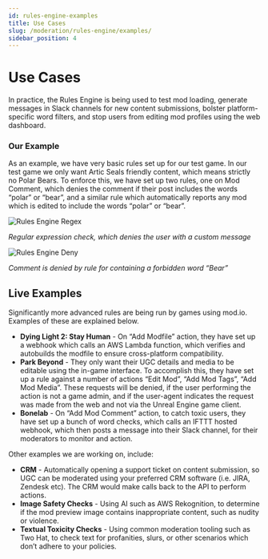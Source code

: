 ```yaml
---
id: rules-engine-examples
title: Use Cases
slug: /moderation/rules-engine/examples/
sidebar_position: 4
---
```


# Use Cases

In practice, the Rules Engine is being used to test mod loading, generate messages in Slack channels for new content submissions, bolster platform-specific word filters, and stop users from editing mod profiles using the web dashboard. 

### Our Example

As an example, we have very basic rules set up for our test game. In our test game we only want Artic Seals friendly content, which means strictly no Polar Bears. To enforce this, we have set up two rules, one on Mod Comment, which denies the comment if their post includes the words “polar” or “bear”, and a similar rule which automatically reports any mod which is edited to include the words “polar” or “bear”.

![Rules Engine Regex](images/regex.png)

_Regular expression check, which denies the user with a custom message_

![Rules Engine Deny](images/rules-deny.png)

_Comment is denied by rule for containing a forbidden word “Bear”_

## Live Examples

Significantly more advanced rules are being run by games using mod.io. Examples of these are explained below. 

* __Dying Light 2: Stay Human__ - On “Add Modfile” action, they have set up a webhook which calls an AWS Lambda function, which verifies and autobuilds the modfile to ensure cross-platform compatibility.
* __Park Beyond__ - They only want their UGC details and media to be editable using the in-game interface. To accomplish this, they have set up a rule against a number of actions “Edit Mod”, “Add Mod Tags”, “Add Mod Media”. These requests will be denied, if the user performing the action is not a game admin, and if the user-agent indicates the request was made from the web and not via the Unreal Engine game client.
* __Bonelab__ - On “Add Mod Comment” action, to catch toxic users, they have set up a bunch of word checks, which calls an IFTTT hosted webhook, which then posts a message into their Slack channel, for their moderators to monitor and action.

Other examples we are working on, include:

* __CRM__ - Automatically opening a support ticket on content submission, so UGC can be moderated using your preferred CRM software (i.e. JIRA, Zendesk etc). The CRM would make calls back to the API to perform actions.
* __Image Safety Checks__ - Using AI such as AWS Rekognition, to determine if the mod preview image contains inappropriate content, such as nudity or violence.
* __Textual Toxicity Checks__ - Using common moderation tooling such as Two Hat, to check text for profanities, slurs, or other scenarios which don’t adhere to your policies.